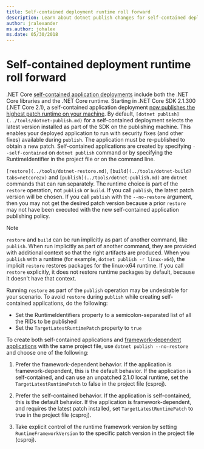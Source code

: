 ```yaml
---
title: Self-contained deployment runtime roll forward
description: Learn about dotnet publish changes for self-contained deployments.
author: jralexander
ms.author: johalex
ms.date: 05/30/2018
---
```

# Self-contained deployment runtime roll forward

.NET Core [self-contained application deployments](index.md) include both the .NET Core libraries and the .NET Core runtime. Starting in .NET Core SDK 2.1.300 (.NET Core 2.1), a self-contained application deployment [now publishes the highest patch runtime on your machine](https://github.com/dotnet/designs/pull/36). By default, `[dotnet publish](../tools/dotnet-publish.md)` for a self-contained deployment selects the latest version installed as part of the SDK on the publishing machine. This enables your deployed application to run with security fixes (and other fixes) available during `publish`. The application must be re-published to obtain a new patch. Self-contained applications are created by specifying `--self-contained` on `dotnet publish` command or by specifying the RuntimeIdentifier in the project file or on the command line.

`[restore](../tools/dotnet-restore.md)`, `[build](../tools/dotnet-build?tabs=netcore2x)` and `[publish](../tools/dotnet-publish.md)` are `dotnet` commands that can run separately. The runtime choice is part of the `restore` operation, not `publish` or `build`. If you call `publish`, the latest patch version will be chosen. If you call `publish` with the `--no-restore` argument, then you may not get the desired patch version because a prior `restore` may not have been executed with the new self-contained application publishing policy.

> [!NOTE]
> `restore` and `build` can be run implicitly as part of another command, like `publish`. When run implicitly as part of another command, they are provided with additional context so that the right artifacts are produced. When you `publish` with a runtime (for example, `dotnet publish -r linux-x64`), the implicit `restore` restores packages for the linux-x64 runtime. If you call `restore` explicitly, it does not restore runtime packages by default, because it doesn't have that context.

Running `restore` as part of the `publish` operation may be undesirable for your scenario. To avoid `restore` during `publish` while creating self-contained applications, do the following:

* Set the RuntimeIdentifiers property to a semicolon-separated list of all the RIDs to be published
* Set the `TargetLatestRuntimePatch` property to `true`

To create both self-contained applications and [framework-dependent applications](index.md) with the same project file, use `dotnet publish --no-restore` and choose one of the following:

1. Prefer the framework-dependent behavior. If the application is framework-dependent, this is the default behavior. If the application is self-contained, and can use an unpatched 2.1.0 local runtime, set the `TargetLatestRuntimePatch` to false in the project file (csproj).

2. Prefer the self-contained behavior. If the application is self-contained, this is the default behavior. If the application is framework-dependent, and requires the latest patch installed, set `TargetLatestRuntimePatch` to true in the project file (csproj).

3. Take explicit control of the runtime framework version by setting `RuntimeFrameworkVersion` to the specific patch version in the project file (csproj).